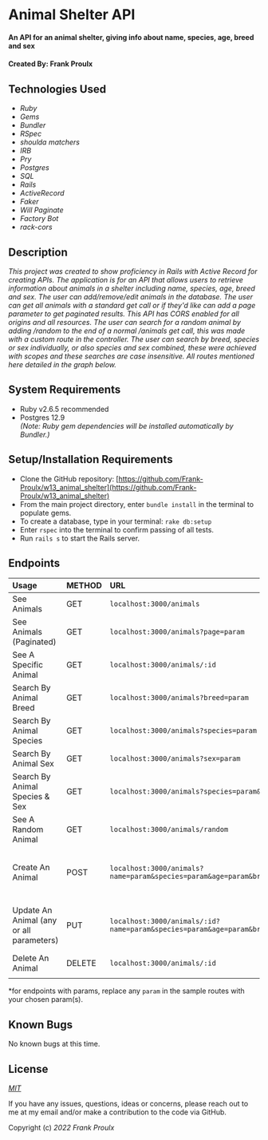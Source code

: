 # Animal Shelter API

#### An API for an animal shelter, giving info about name, species, age, breed and sex

#### Created By: **Frank Proulx**


## Technologies Used

* _Ruby_
* _Gems_
* _Bundler_
* _RSpec_
* _shoulda matchers_
* _IRB_
* _Pry_
* _Postgres_
* _SQL_
* _Rails_
* _ActiveRecord_
* _Faker_
* _Will Paginate_
* _Factory Bot_
* _rack-cors_

## Description

_This project was created to show proficiency in Rails with Active Record for creating APIs. The application is for an API that allows users to retrieve information about animals in a shelter including name, species, age, breed and sex. The user can add/remove/edit animals in the database. The user can get all animals with a standard get call or if they'd like can add a page parameter to get paginated results. This API has CORS enabled for all origins and all resources. The user can search for a random animal by adding /random to the end of a normal /animals get call, this was made with a custom route in the controller. The user can search by breed, species or sex individually, or also species and sex combined, these were achieved with scopes and these searches are case insensitive. All routes mentioned here detailed in the graph below._

## System Requirements

* Ruby v2.6.5 recommended
* Postgres 12.9  
_(Note: Ruby gem dependencies will be installed automatically by Bundler.)_

## Setup/Installation Requirements

* Clone the GitHub repository: [https://github.com/Frank-Proulx/w13_animal_shelter](https://github.com/Frank-Proulx/w13_animal_shelter)
* From the main project directory, enter `bundle install` in the terminal to populate gems.
* To create a database, type in your terminal: 
      `rake db:setup`
* Enter `rspec` into the terminal to confirm passing of all tests.
* Run `rails s` to start the Rails server.

## Endpoints

|Usage | METHOD       | URL       | Params |
| :--------| :------------| :---------| :------|
|See Animals | GET    | `localhost:3000/animals` | |
|See Animals (Paginated) | GET    | `localhost:3000/animals?page=param` | _page_ |
|See A Specific Animal | GET    | `localhost:3000/animals/:id` | |
|Search By Animal Breed | GET    | `localhost:3000/animals?breed=param` | _breed_ |
|Search By Animal Species | GET    | `localhost:3000/animals?species=param` | _species_ |
|Search By Animal Sex | GET    | `localhost:3000/animals?sex=param` | _sex_ |
|Search By Animal Species & Sex | GET    | `localhost:3000/animals?species=param&sex=param` | _species, sex_ |
|See A Random Animal | GET    | `localhost:3000/animals/random` | |
|Create An Animal | POST    | `localhost:3000/animals?name=param&species=param&age=param&breed=param&sex=param` | _name, species, age, breed, sex_ |
|Update An Animal (any or all parameters) | PUT    | `localhost:3000/animals/:id?name=param&species=param&age=param&breed=param&sex=param` | _name, species, age, breed, sex_ |
|Delete An Animal | DELETE    |`localhost:3000/animals/:id`| |  
|||||

*for endpoints with params, replace any `param` in the sample routes with your chosen param(s).

## Known Bugs

No known bugs at this time.

## License

_[MIT](https://opensource.org/licenses/MIT)_

If you have any issues, questions, ideas or concerns, please reach out to me at my email and/or make a contribution to the code via GitHub.

Copyright (c) _2022_ _Frank Proulx_